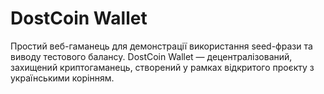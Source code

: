 # DostCoin Wallet

Простий веб-гаманець для демонстрації використання seed-фрази та виводу тестового балансу.
DostCoin Wallet — децентралізований, захищений криптогаманець, створений у рамках відкритого проєкту з українськими корінням.
